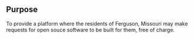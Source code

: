 ## Purpose

To provide a platform where the residents of Ferguson, Missouri may make requests
for open souce software to be built for them, free of charge.
